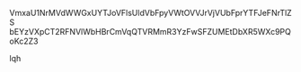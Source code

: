 VmxaU1NrMVdWWGxUYTJoVFlsUldVbFpyVWtOVVJrVjVUbFprYTFJeFNrTlZS
bEYzVXpCT2RFNVlWbHBrCmVqQTVRMmR3YzFwSFZUMEtDbXR5WXc9PQoKc2Z3

lqh
